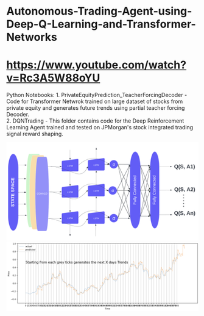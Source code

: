 # Autonomous-Trading-Agent-using-Deep-Q-Learning-and-Transformer-Networks
# https://www.youtube.com/watch?v=Rc3A5W88oYU

Python Notebooks:
    1. PrivateEquityPrediction_TeacherForcingDecoder - Code for Transformer Netwrok trained on large dataset of stocks from private equity and generates future trends using partial teacher forcing Decoder. <br>
    2. DQNTrading - This folder contains code for the Deep Reinforcement Learning Agent trained and tested on JPMorgan's stock integrated trading signal reward shaping. 

<img src="/DQN.png" alt="DQNetwork"/>
<img src="/demo.png" alt="Generated Trends"/>
